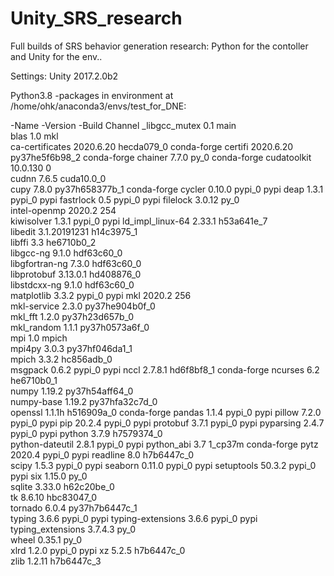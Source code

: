 # Unity_SRS_research
Full builds of SRS behavior generation research: Python for the contoller and Unity for the env..

Settings:
Unity 2017.2.0b2

Python3.8
-packages in environment at /home/ohk/anaconda3/envs/test_for_DNE:

-Name                    -Version                   -Build  Channel
_libgcc_mutex             0.1                        main  
blas                      1.0                         mkl  
ca-certificates           2020.6.20            hecda079_0    conda-forge
certifi                   2020.6.20        py37he5f6b98_2    conda-forge
chainer                   7.7.0                      py_0    conda-forge
cudatoolkit               10.0.130                      0  
cudnn                     7.6.5                cuda10.0_0  
cupy                      7.8.0            py37h658377b_1    conda-forge
cycler                    0.10.0                   pypi_0    pypi
deap                      1.3.1                    pypi_0    pypi
fastrlock                 0.5                      pypi_0    pypi
filelock                  3.0.12                     py_0  
intel-openmp              2020.2                      254  
kiwisolver                1.3.1                    pypi_0    pypi
ld_impl_linux-64          2.33.1               h53a641e_7  
libedit                   3.1.20191231         h14c3975_1  
libffi                    3.3                  he6710b0_2  
libgcc-ng                 9.1.0                hdf63c60_0  
libgfortran-ng            7.3.0                hdf63c60_0  
libprotobuf               3.13.0.1             hd408876_0  
libstdcxx-ng              9.1.0                hdf63c60_0  
matplotlib                3.3.2                    pypi_0    pypi
mkl                       2020.2                      256  
mkl-service               2.3.0            py37he904b0f_0  
mkl_fft                   1.2.0            py37h23d657b_0  
mkl_random                1.1.1            py37h0573a6f_0  
mpi                       1.0                       mpich  
mpi4py                    3.0.3            py37hf046da1_1  
mpich                     3.3.2                hc856adb_0  
msgpack                   0.6.2                    pypi_0    pypi
nccl                      2.7.8.1              hd6f8bf8_1    conda-forge
ncurses                   6.2                  he6710b0_1  
numpy                     1.19.2           py37h54aff64_0  
numpy-base                1.19.2           py37hfa32c7d_0  
openssl                   1.1.1h               h516909a_0    conda-forge
pandas                    1.1.4                    pypi_0    pypi
pillow                    7.2.0                    pypi_0    pypi
pip                       20.2.4                   pypi_0    pypi
protobuf                  3.7.1                    pypi_0    pypi
pyparsing                 2.4.7                    pypi_0    pypi
python                    3.7.9                h7579374_0  
python-dateutil           2.8.1                    pypi_0    pypi
python_abi                3.7                     1_cp37m    conda-forge
pytz                      2020.4                   pypi_0    pypi
readline                  8.0                  h7b6447c_0  
scipy                     1.5.3                    pypi_0    pypi
seaborn                   0.11.0                   pypi_0    pypi
setuptools                50.3.2                   pypi_0    pypi
six                       1.15.0                     py_0  
sqlite                    3.33.0               h62c20be_0  
tk                        8.6.10               hbc83047_0  
tornado                   6.0.4            py37h7b6447c_1  
typing                    3.6.6                    pypi_0    pypi
typing-extensions         3.6.6                    pypi_0    pypi
typing_extensions         3.7.4.3                    py_0  
wheel                     0.35.1                     py_0  
xlrd                      1.2.0                    pypi_0    pypi
xz                        5.2.5                h7b6447c_0  
zlib                      1.2.11               h7b6447c_3  
